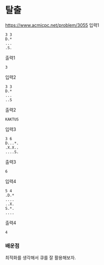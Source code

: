 # 탈출
https://www.acmicpc.net/problem/3055
입력1
```text
3 3
D.*
...
.S.
```
출력1
```text
3
```
입력2
```text
3 3
D.*
...
..S
```
출력2
```text
KAKTUS
```
입력3
```text
3 6
D...*.
.X.X..
....S.
```
출력3
```text
6
```
입력4
```text
5 4
.D.*
....
..X.
S.*.
....
```
출력4
```text
4
```

### 배운점
최적화를 생각해서 큐를 잘 활용해보자.
